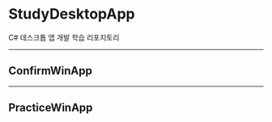 # StudyDesktopApp
C# 데스크톱 앱 개발 학습 리포지토리


-------------------------------------

## ConfirmWinApp


---------------------------------------

## PracticeWinApp
